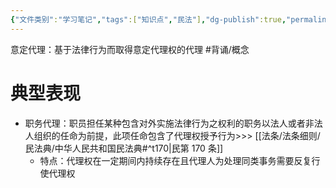 ```yaml
---
{"文件类别":"学习笔记","tags":["知识点","民法"],"dg-publish":true,"permalink":"/学习笔记studyup/民法总论/意定代理/","dgPassFrontmatter":true,"created":"2024-07-31T16:07:34.172+08:00","updated":"2024-11-18T22:33:20.538+08:00"}
---
```


意定代理：基于法律行为而取得意定代理权的代理 #背诵/概念 
# 典型表现
- 职务代理：职员担任某种包含对外实施法律行为之权利的职务以法人或者非法人组织的任命为前提，此项任命包含了代理权授予行为>>> [[法条/法条细则/民法典/中华人民共和国民法典#^t170\|民第 170 条]]
	- 特点：代理权在一定期间内持续存在且代理人为处理同类事务需要反复行使代理权